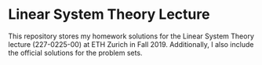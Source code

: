 # Linear System Theory Lecture

This repository stores my homework solutions for the Linear System Theory lecture (227-0225-00) at ETH Zurich in Fall 2019. Additionally, I also include the official solutions for the problem sets.

